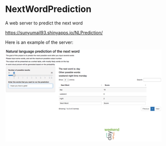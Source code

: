 # NextWordPrediction
A web server to predict the next word

https://sunyumail93.shinyapps.io/NLPrediction/

Here is an example of the server:

![](images/Pic.png)
